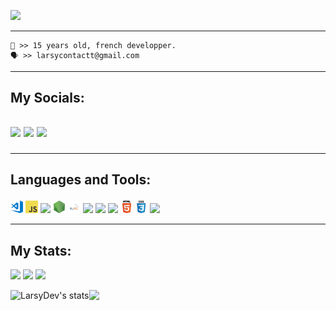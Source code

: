 ![](https://i.ibb.co/Rj19Shk/350kb.gif)
**             **
```
👤 >> 15 years old, french developper.
🗣️ >> larsycontactt@gmail.com
```
**              **

<h2 align="left">
My Socials:</h2>

<h2 align="left">
<a href="https://www.youtube.com/channel/UCaxXlV6RgG2pPG7uDEOBcgQ" target"blank_"><img src="https://img.shields.io/badge/Youtube%20-7289DA.svg?&style=for-the-badge&logo=youtube&logoColor=white"></a>
<a href="https://discord.gg/Hp7Mx7T3zz" target"blank_"><img src="https://img.shields.io/badge/DISCORD%20-7289DA.svg?&style=for-the-badge&logo=discord&logoColor=white"></a>
<a href="https://github.com/LarsyDev" target"blank_"><img src="https://img.shields.io/badge/GITHUB%20-7289DA.svg?&style=for-the-badge&logo=github&logoColor=white"></a>

**             **

<h2 align="left">

Languages and Tools:</h2>

<p align="left">
  <code><img height="20" src="https://raw.githubusercontent.com/github/explore/80688e429a7d4ef2fca1e82350fe8e3517d3494d/topics/visual-studio-code/visual-studio-code.png"></code>
  <code><img height="20" src="https://raw.githubusercontent.com/github/explore/80688e429a7d4ef2fca1e82350fe8e3517d3494d/topics/javascript/javascript.png"></code> 
  <code><img height="20" src="https://upload.wikimedia.org/wikipedia/commons/thumb/c/c3/Python-logo-notext.svg/1024px-Python-logo-notext.svg.png"></code>
  <code><img height="20" src="https://raw.githubusercontent.com/github/explore/80688e429a7d4ef2fca1e82350fe8e3517d3494d/topics/nodejs/nodejs.png"></code>
  <code><img height="20" src="https://raw.githubusercontent.com/github/explore/80688e429a7d4ef2fca1e82350fe8e3517d3494d/topics/mysql/mysql.png"></code>
  <code><img height="20" src="https://media.discordapp.net/attachments/795241931621924865/830929328728178708/ufdFD0CAiQAAAABJRU5ErkJggg.png"></code>
  <code><img height="20" src="https://upload.wikimedia.org/wikipedia/commons/thumb/1/18/ISO_C%2B%2B_Logo.svg/1200px-ISO_C%2B%2B_Logo.svg.png"></code>
  <code><img height="20" src="https://media.discordapp.net/attachments/795241931621924865/830929624028545024/nasm-logo.png"></code>
  <code><img height="20" src="https://raw.githubusercontent.com/github/explore/80688e429a7d4ef2fca1e82350fe8e3517d3494d/topics/html/html.png"></code>
  <code><img height="20" src="https://raw.githubusercontent.com/github/explore/80688e429a7d4ef2fca1e82350fe8e3517d3494d/topics/css/css.png"></code>
  <code><img height="20" src="https://cdn.discordapp.com/attachments/805060398716813312/811565843883622400/nuxt-icon_1.png"></code>

**              **

<h2 align="left">
My Stats:</h2>

<p align=leftenter">
  <img src="https://img.shields.io/github/followers/LarsyDev?style=social">
  <img src="https://komarev.com/ghpvc/?username=LarsyDev&color=blue">
  <img src="https://img.shields.io/github/stars/LarsyDev?style=social">

<p align="left"> <img align="left" src="https://github-readme-stats.vercel.app/api?username=LarsyDev&show_icons=true&include_all_commits=true&show_icons=true&title_color=fff&icon_color=79ff97&text_color=9f9f9f&bg_color=151515" alt="LarsyDev's stats" />
<img align="left" src="https://github-readme-stats.vercel.app/api/top-langs/?username=LarsyDev&layout=compact&show_icons=true&title_color=fff&icon_color=79ff97&text_color=9f9f9f&bg_color=151515" /></p>
